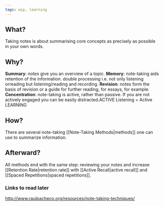 ```yaml
---
tags: wip, learning
---
```


## What?

Taking notes is about summarising core concepts as precisely as possible in your own words. 

## Why?

**Summary**: notes give you an overview of a topic. 
**Memory**: note-taking aids retention of the information. double processing i.e. not only listening orreading but listening/reading and recording.
**Revision**: notes form the basis of revision or a guide for further reading, for essays, for example.
**Concentration**: note-taking  is  active,  rather  than  passive.  If  you  are  not  actively engaged you can be easily distracted.ACTIVE Listening  = Active LEARNING

## How?

There are several note-taking [[Note-Taking Methods|methods]] one can use to summarize information. 

## Afterward?

All methods end with the same step: reviewing your notes and increase [[Retention Rate|retention rate]] with [[Active Recall|active recall]] and [[Spaced Repetitions|spaced repetitions]]. 

### Links to read later

http://www.raulpacheco.org/resources/note-taking-techniques/

